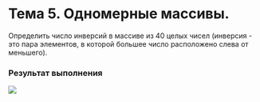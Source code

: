 # Тема 5. Одномерные массивы. 

Определить число инверсий в массиве из 40 целых чисел (инверсия - это пара элементов, в которой большее число расположено слева от меньшего).

### Результат выполнения

![](http://dl1.joxi.net/drive/2016/05/22/0007/2363/473403/03/d86a14f06b.jpg)